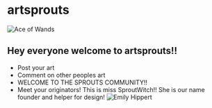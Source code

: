 # artsprouts

![Ace of Wands](https://cdn.shopify.com/s/files/1/1325/0879/files/1-ace-of-wands-rider-waite-tarot_large.jpg)

## Hey everyone welcome to artsprouts!!
* Post your art
* Comment on other peoples art
* WELCOME TO THE SPROUTS COMMUNITY!!
* Meet your originators! This is miss SproutWitch!! She is our name founder and helper for design!
![Emily Hippert](https://media-exp3.licdn.com/dms/image/C5603AQEf_NUPwR1slg/profile-displayphoto-shrink_100_100/0/1624407725048?e=2159024400&v=beta&t=-MbEZ_SV1ztbFXbcpq4jBbkYKST9xvZWqjFEP5rCEFE)
